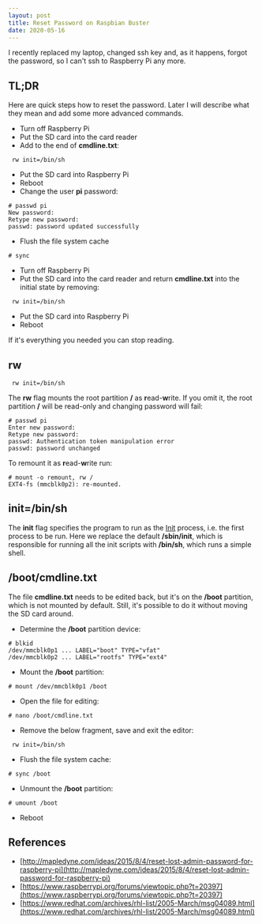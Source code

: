 ```yaml
---
layout: post
title: Reset Password on Raspbian Buster
date: 2020-05-16
---
```

I recently replaced my laptop, changed ssh key and, as it happens, forgot the password, so I can't ssh to Raspberry Pi any more.

## TL;DR

Here are quick steps how to reset the password. Later I will describe what they mean and add some more advanced commands.

* Turn off Raspberry Pi
* Put the SD card into the card reader
* Add to the end of **cmdline.txt**:

```
 rw init=/bin/sh
```

* Put the SD card into Raspberry Pi 
* Reboot
* Change the user **pi** password:

```
# passwd pi
New password:
Retype new password:
passwd: password updated successfully
```

* Flush the file system cache 

```
# sync
```

* Turn off Raspberry Pi
* Put the SD card into the card reader and return **cmdline.txt** into the initial state by removing:

```
 rw init=/bin/sh
```

* Put the SD card into Raspberry Pi
* Reboot

If it's everything you needed you can stop reading.

## rw

```
 rw init=/bin/sh
```

The **rw** flag mounts the root partition **/** as **r**ead-**w**rite. If you omit it,
the root partition **/** will be read-only and changing password will fail:

```
# passwd pi
Enter new password:
Retype new password:
passwd: Authentication token manipulation error
passwd: password unchanged
```

To remount it as **r**ead-**w**rite run:

```
# mount -o remount, rw /
EXT4-fs (mmcblk0p2): re-mounted.
```

## init=/bin/sh

The **init** flag specifies the program to run as the [Init](https://en.wikipedia.org/wiki/Init) process, i.e. the first process to be run. Here we replace the default **/sbin/init**, which is responsible for running all the init scripts with **/bin/sh**, which runs a simple shell.

## /boot/cmdline.txt

The file **cmdline.txt** needs to be edited back, but it's on the **/boot** partition, which is not mounted by default. Still, it's possible to do it without moving the SD card around. 

* Determine the **/boot** partition device:

```
# blkid
/dev/mmcblk0p1 ... LABEL="boot" TYPE="vfat"
/dev/mmcblk0p2 ... LABEL="rootfs" TYPE="ext4"
```

* Mount the **/boot** partition:

```
# mount /dev/mmcblk0p1 /boot
```

* Open the file for editing:

```
# nano /boot/cmdline.txt
```

* Remove the below fragment, save and exit the editor:

```
 rw init=/bin/sh
```

* Flush the file system cache:

```
# sync /boot
```

* Unmount the **/boot** partition:

```
# umount /boot
```

* Reboot

## References

* [http://mapledyne.com/ideas/2015/8/4/reset-lost-admin-password-for-raspberry-pi](http://mapledyne.com/ideas/2015/8/4/reset-lost-admin-password-for-raspberry-pi)
* [https://www.raspberrypi.org/forums/viewtopic.php?t=20397](https://www.raspberrypi.org/forums/viewtopic.php?t=20397)
* [https://www.redhat.com/archives/rhl-list/2005-March/msg04089.html](https://www.redhat.com/archives/rhl-list/2005-March/msg04089.html)
